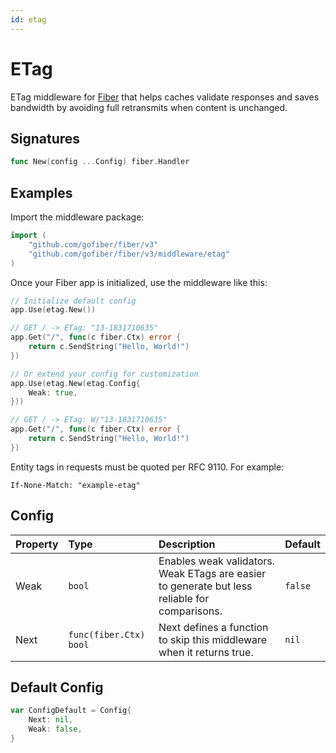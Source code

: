 ```yaml
---
id: etag
---
```


# ETag

ETag middleware for [Fiber](https://github.com/gofiber/fiber) that helps caches validate responses and saves bandwidth by avoiding full retransmits when content is unchanged.

## Signatures

```go
func New(config ...Config) fiber.Handler
```

## Examples

Import the middleware package:

```go
import (
    "github.com/gofiber/fiber/v3"
    "github.com/gofiber/fiber/v3/middleware/etag"
)
```

Once your Fiber app is initialized, use the middleware like this:

```go
// Initialize default config
app.Use(etag.New())

// GET / -> ETag: "13-1831710635"
app.Get("/", func(c fiber.Ctx) error {
    return c.SendString("Hello, World!")
})

// Or extend your config for customization
app.Use(etag.New(etag.Config{
    Weak: true,
}))

// GET / -> ETag: W/"13-1831710635"
app.Get("/", func(c fiber.Ctx) error {
    return c.SendString("Hello, World!")
})
```

Entity tags in requests must be quoted per RFC 9110. For example:

```text
If-None-Match: "example-etag"
```

## Config

| Property | Type                    | Description                                                                                                        | Default |
|:---------|:------------------------|:-------------------------------------------------------------------------------------------------------------------|:--------|
| Weak     | `bool`                  | Enables weak validators. Weak ETags are easier to generate but less reliable for comparisons. | `false` |
| Next     | `func(fiber.Ctx) bool` | Next defines a function to skip this middleware when it returns true.                                                | `nil`   |

## Default Config

```go
var ConfigDefault = Config{
    Next: nil,
    Weak: false,
}
```
